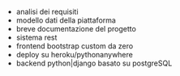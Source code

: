 - analisi dei requisiti
- modello dati della piattaforma
- breve documentazione del progetto
- sistema rest
- frontend bootstrap custom da zero
- deploy su heroku/pythonanywhere
- backend python|django basato su postgreSQL
